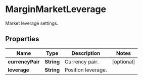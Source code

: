 
# MarginMarketLeverage

Market leverage settings.

## Properties

Name | Type | Description | Notes
------------ | ------------- | ------------- | -------------
**currencyPair** | **String** | Currency pair. |  [optional]
**leverage** | **String** | Position leverage. | 

